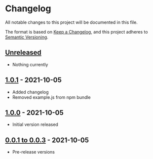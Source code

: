 # Changelog
All notable changes to this project will be documented in this file.

The format is based on [Keep a Changelog](https://keepachangelog.com/en/1.0.0/),
and this project adheres to [Semantic Versioning](https://semver.org/spec/v2.0.0.html).

## [Unreleased]
- Nothing currently

## [1.0.1] - 2021-10-05
- Added changelog
- Removed example.js from npm bundle

## [1.0.0] - 2021-10-05
- Initial version released

## [0.0.1 to 0.0.3] - 2021-10-05
- Pre-release versions

[Unreleased]: https://github.com/paulsmithkc/joi-mongodb/compare/v1.0.1...HEAD
[1.0.1]: https://github.com/paulsmithkc/joi-mongodb/releases/tag/v1.0.1
[1.0.0]: https://github.com/paulsmithkc/joi-mongodb/releases/tag/v1.0.0
[0.0.1 to 0.0.3]: https://github.com/paulsmithkc/joi-mongodb/releases/tag/v0.0.3

